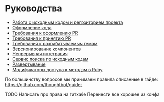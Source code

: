 # Руководства

- [Работа с исходным кодом и репозиторием проекта](https://github.com/abak-press/guides/tree/master/abak-flow)
- [Оформление кода](https://github.com/abak-press/guides/tree/master/style)
- [Требования к оформлению PR](https://github.com/abak-press/guides/tree/master/code-review#Требования-к-оформлению-pr)
- [Требования к принятию PR](https://github.com/abak-press/guides/tree/master/code-review#Требования-к-принятию-pr)
- [Требования к разрабатываемым гемам](https://github.com/abak-press/guides/tree/master/gems)
- [Версионирование компонентов](https://github.com/abak-press/guides/tree/master/versioning)
- [Непрерывная интеграция](https://github.com/abak-press/guides/tree/master/ci)
- [Сервис поиска по исходным кодам](https://github.com/abak-press/guides/tree/master/services#Сервис-поиска-по-исходным-кодам)
- [Развертывание](https://github.com/abak-press/guides/tree/master/services#Развертывание)
- [Модификаторы доступа к методам в Ruby](http://mikepackdev.com/blog_posts/43-don-t-use-protected-methods-in-ruby)

По большинству вопросов мы принимаем правила описанные в гайде:
https://github.com/thoughtbot/guides

TODO
Написать про права на гитхабе
Перенести все хорошее из конфа
